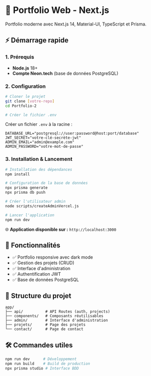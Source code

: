 # 🚀 Portfolio Web - Next.js

Portfolio moderne avec Next.js 14, Material-UI, TypeScript et Prisma.

## ⚡ Démarrage rapide

### 1. Prérequis
- **Node.js** 18+ 
- **Compte Neon.tech** (base de données PostgreSQL)

### 2. Configuration
```bash
# Cloner le projet
git clone [votre-repo]
cd Portfolio-2

# Créer le fichier .env
```

Créer un fichier `.env` à la racine :
```env
DATABASE_URL="postgresql://user:password@host:port/database"
JWT_SECRET="votre-clé-secrète-jwt"
ADMIN_EMAIL="admin@example.com"
ADMIN_PASSWORD="votre-mot-de-passe"
```

### 3. Installation & Lancement
```bash
# Installation des dépendances
npm install

# Configuration de la base de données
npx prisma generate
npx prisma db push

# Créer l'utilisateur admin
node scripts/createAdminVercel.js

# Lancer l'application
npm run dev
```

🌐 **Application disponible sur :** `http://localhost:3000`

## 🎯 Fonctionnalités
- ✅ Portfolio responsive avec dark mode
- ✅ Gestion des projets (CRUD)
- ✅ Interface d'administration
- ✅ Authentification JWT
- ✅ Base de données PostgreSQL

## 📁 Structure du projet
```
app/
├── api/          # API Routes (auth, projects)
├── components/   # Composants réutilisables
├── admin/        # Interface d'administration
├── projets/      # Page des projets
└── contact/      # Page de contact
```

## 🛠️ Commandes utiles
```bash
npm run dev      # Développement
npm run build    # Build de production
npx prisma studio # Interface BDD
```
